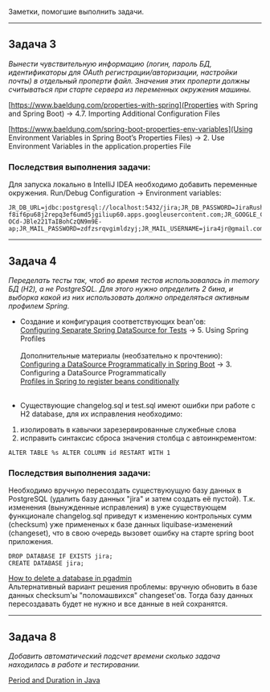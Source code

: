 Заметки, помогшие выполнить задачи.

----

## Задача 3
_Вынести чувствительную информацию (логин, пароль БД, идентификаторы для OAuth регистрации/авторизации, настройки почты) в отдельный проперти файл. Значения этих проперти должны считываться при старте сервера из переменных окружения машины._

[https://www.baeldung.com/properties-with-spring](Properties with Spring and Spring Boot) -> 4.7. Importing Additional Configuration Files

[https://www.baeldung.com/spring-boot-properties-env-variables](Using Environment Variables in Spring Boot’s Properties Files) -> 2. Use Environment Variables in the application.properties File

### Последствия выполнения задачи:

Для запуска локально в IntelliJ IDEA необходимо добавить переменные окружения.
Run/Debug Configuration -> Environment variables:
```
JR_DB_URL=jdbc:postgresql://localhost:5432/jira;JR_DB_PASSWORD=JiraRush;JR_DB_USERNAME=jira;JR_GITHUB_CLIENT_ID=3d0d8738e65881fff266;JR_GITHUB_CLIENT_SECRET=0f97031ce6178b7dfb67a6af587f37e222a16120;JR_GITLAB_CLIENT_ID=b8520a3266089063c0d8261cce36971defa513f5ffd9f9b7a3d16728fc83a494;JR_GITLAB_CLIENT_SECRET=e72c65320cf9d6495984a37b0f9cc03ec46be0bb6f071feaebbfe75168117004;JR_GOOGLE_CLIENT_ID=329113642700-f8if6pu68j2repq3ef6umd5jgiliup60.apps.googleusercontent.com;JR_GOOGLE_CLIENT_SECRET=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;JR_MAIL_PASSWORD=zdfzsrqvgimldzyj;JR_MAIL_USERNAME=jira4jr@gmail.com;JR_MAIL_HOST=smtp.gmail.com;JR_MAIL_PORT=587
```
----


## Задача 4

_Переделать тесты так, чтоб во время тестов использовалась in memory БД (H2), а не PostgreSQL. Для этого нужно определить 2 бина, и выборка какой из них использовать должно определяться активным профилем Spring._

* Создание и конфигурация соответствующих bean'ов:<br>
  [Configuring Separate Spring DataSource for Tests](https://www.baeldung.com/spring-testing-separate-data-source) -> 5. Using Spring Profiles
  <br><br>
  Дополнительные материалы (необзательно к прочтению):<br>
  [Configuring a DataSource Programmatically in Spring Boot](https://www.baeldung.com/spring-boot-configure-data-source-programmatic) -> 3. Configuring a DataSource Programmatically
  <br>
  [Profiles in Spring to register beans conditionally](https://jstobigdata.com/spring/profiles-in-spring-to-register-beans-conditionally/)
  <br><br>

* Существующие changelog.sql и test.sql имеют ошибки при работе с H2 database, для их исправления необходимо:
1) изолировать в кавычки зарезервированные служебные слова
2) исправить синтаксис сброса значения столбца с автоинкрементом:
```
ALTER TABLE %s ALTER COLUMN id RESTART WITH 1
```

### Последствия выполнения задачи:

Необходимо вручную пересоздать существуюущую базу данных в PostgreSQL (удалить базу данных "jira" и затем создать её пустой). Т.к. изменения (вынужденные исправления) в уже существующем функционале changelog.sql приведут к изменению контрольных сумм (checksum) уже примененых к базе данных liquibase-изменений (changeset), что в свою очередь вызовет ошибку на старте spring boot приложения.
```
DROP DATABASE IF EXISTS jira;
CREATE DATABASE jira;
```
[How to delete a database in pgadmin](https://stackoverflow.com/a/64889251)
<br>Альтернативный вариант решения проблемы: вручную обновить в базе данных checksum'ы "поломашвихся" changeset'ов. Тогда базу данных пересоздавать будет не нужно и все данные в ней сохранятся.

---

## Задача 8

_Добавить автоматический подсчет времени сколько задача находилась в работе и тестировании._

[Period and Duration in Java](https://www.baeldung.com/java-period-duration)
